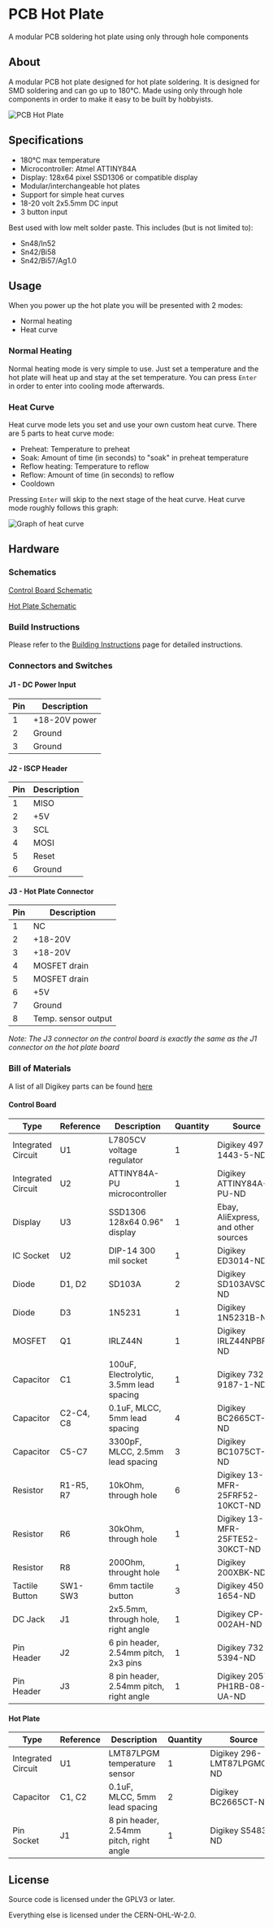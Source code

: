 # PCB Hot Plate

A modular PCB soldering hot plate using only through hole components

## About

A modular PCB hot plate designed for hot plate soldering. It is designed for SMD
soldering and can go up to 180°C. Made using only through hole components in
order to make it easy to be built by hobbyists.

![PCB Hot Plate](hot-plate.webp)

## Specifications

- 180°C max temperature
- Microcontroller: Atmel ATTINY84A
- Display: 128x64 pixel SSD1306 or compatible display
- Modular/interchangeable hot plates
- Support for simple heat curves
- 18-20 volt 2x5.5mm DC input
- 3 button input

Best used with low melt solder paste. This includes (but is not limited to):
- Sn48/In52
- Sn42/Bi58
- Sn42/Bi57/Ag1.0

## Usage

When you power up the hot plate you will be presented with 2 modes:

- Normal heating
- Heat curve

### Normal Heating

Normal heating mode is very simple to use. Just set a temperature and the hot
plate will heat up and stay at the set temperature. You can press `Enter` in
order to enter into cooling mode afterwards.

### Heat Curve

Heat curve mode lets you set and use your own custom heat curve. There are 5
parts to heat curve mode:

- Preheat: Temperature to preheat
- Soak: Amount of time (in seconds) to "soak" in preheat temperature
- Reflow heating: Temperature to reflow
- Reflow: Amount of time (in seconds) to reflow
- Cooldown

Pressing `Enter` will skip to the next stage of the heat curve.
Heat curve mode roughly follows this graph:

![Graph of heat curve](curve.webp)

## Hardware

### Schematics

[Control Board Schematic](KiCAD/schematics/plate.pdf)

[Hot Plate Schematic](KiCAD/schematics/100x100-plate.pdf)

### Build Instructions

Please refer to the [Building Instructions](Build.md) page for detailed instructions.

### Connectors and Switches

#### J1 - DC Power Input

| Pin | Description   |
| --- | -----------   |
| 1   | +18-20V power |
| 2   | Ground        |
| 3   | Ground        |

#### J2 - ISCP Header

| Pin | Description  |
| --- | -----------  |
| 1   | MISO         |
| 2   | +5V          |
| 3   | SCL          |
| 4   | MOSI         |
| 5   | Reset        |
| 6   | Ground       |


#### J3 - Hot Plate Connector

| Pin | Description         |
| --- | -----------         |
| 1   | NC                  |
| 2   | +18-20V             |
| 3   | +18-20V             |
| 4   | MOSFET drain        |
| 5   | MOSFET drain        |
| 6   | +5V                 |
| 7   | Ground              |
| 8   | Temp. sensor output |

*Note: The J3 connector on the control board is exactly the same as the J1
connector on the hot plate board*

### Bill of Materials

A list of all Digikey parts can be found [here](https://www.digikey.com/en/mylists/list/93WA87OA5L)

#### Control Board

| Type               | Reference | Description                             | Quantity | Source                              |
| ----               | --------- | -----------                             | -------- | ------                              |
| Integrated Circuit | U1        | L7805CV voltage regulator               | 1        | Digikey 497-1443-5-ND               |
| Integrated Circuit | U2        | ATTINY84A-PU microcontroller            | 1        | Digikey ATTINY84A-PU-ND             |
| Display            | U3        | SSD1306 128x64 0.96" display            | 1        | Ebay, AliExpress, and other sources |
| IC Socket          | U2        | DIP-14 300 mil socket                   | 1        | Digikey ED3014-ND                   |
| Diode              | D1, D2    | SD103A                                  | 2        | Digikey SD103AVSCT-ND               |
| Diode              | D3        | 1N5231                                  | 1        | Digikey 1N5231B-ND                  |
| MOSFET             | Q1        | IRLZ44N                                 | 1        | Digikey IRLZ44NPBF-ND               |
| Capacitor          | C1        | 100uF, Electrolytic, 3.5mm lead spacing | 1        | Digikey 732-9187-1-ND               |
| Capacitor          | C2-C4, C8 | 0.1uF, MLCC, 5mm lead spacing           | 4        | Digikey BC2665CT-ND                 |
| Capacitor          | C5-C7     | 3300pF, MLCC, 2.5mm lead spacing        | 3        | Digikey BC1075CT-ND                 |
| Resistor           | R1-R5, R7 | 10kOhm, through hole                    | 6        | Digikey 13-MFR-25FRF52-10KCT-ND     |
| Resistor           | R6        | 30kOhm, through hole                    | 1        | Digikey 13-MFR-25FTE52-30KCT-ND     |
| Resistor           | R8        | 200Ohm, throught hole                   | 1        | Digikey 200XBK-ND                   |
| Tactile Button     | SW1-SW3   | 6mm tactile button                      | 3        | Digikey 450-1654-ND                 |
| DC Jack            | J1        | 2x5.5mm, through hole, right angle      | 1        | Digikey CP-002AH-ND                 |
| Pin Header         | J2        | 6 pin header, 2.54mm pitch, 2x3 pins    | 1        | Digikey 732-5394-ND                 |
| Pin Header         | J3        | 8 pin header, 2.54mm pitch, right angle | 1        | Digikey 2057-PH1RB-08-UA-ND         |

#### Hot Plate

| Type               | Reference | Description                             | Quantity | Source                             |
| ----               | --------- | -----------                             | -------- | ------                             |
| Integrated Circuit | U1        | LMT87LPGM temperature sensor            | 1        | Digikey 296-LMT87LPGMCT-ND         |
| Capacitor          | C1, C2    | 0.1uF, MLCC, 5mm lead spacing           | 2        | Digikey BC2665CT-ND                |
| Pin Socket         | J1        | 8 pin header, 2.54mm pitch, right angle | 1        | Digikey S5483-ND                   |

## License

Source code is licensed under the GPLV3 or later.

Everything else is licensed under the CERN-OHL-W-2.0.
